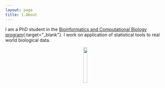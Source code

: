 ```yaml
---
layout: page
title: 1.About
---
```



I am a PhD student in the [Bioinformatics and Computational Biology program](https://www.uidaho.edu/sci/bcb){:target="_blank"}. 
I work on application of statistical tools to real world biological data.




<figure><center>
  <img width="17%" height="17%" src="https://martynalukaszewicz.github.io/image.png"/>
</center></figure>



